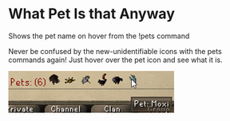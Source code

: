 # What Pet Is that Anyway
Shows the pet name on hover from the !pets command

Never be confused by the new-unidentifiable icons with the pets commands again! Just hover over the pet icon and see what it is.

![example](docs/example.png)